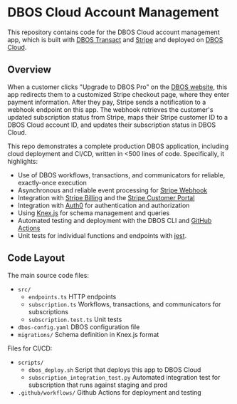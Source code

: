 # DBOS Cloud Account Management

This repository contains code for the DBOS Cloud account management app, which is built with [DBOS Transact](https://github.com/dbos-inc/dbos-transact) and [Stripe](https://stripe.com/) and deployed on [DBOS Cloud](https://www.dbos.dev/).

## Overview
When a customer clicks "Upgrade to DBOS Pro" on the [DBOS website](https://www.dbos.dev/pricing), this app redirects them to a customized Stripe checkout page, where they enter payment information. After they pay, Stripe sends a notification to a webhook endpoint on this app. The webhook retrieves the customer's updated subscription status from Stripe, maps their Stripe customer ID to a DBOS Cloud account ID, and updates their subscription status in DBOS Cloud.

This repo demonstrates a complete production DBOS application, including cloud deployment and CI/CD, written in <500 lines of code. Specifically, it highlights:

- Use of DBOS workflows, transactions, and communicators for reliable, exactly-once execution
- Asynchronous and reliable event processing for [Stripe Webhook](https://docs.stripe.com/webhooks)
- Integration with [Stripe Billing](https://stripe.com/billing) and the [Stripe Customer Portal](https://docs.stripe.com/customer-management)
- Integration with [Auth0](https://auth0.com/) for authentication and authorization
- Using [Knex.js](https://knexjs.org/) for schema management and queries
- Automated testing and deployment with the DBOS CLI and [GitHub Actions](https://github.com/features/actions)
- Unit tests for individual functions and endpoints with [jest](https://jestjs.io/).

## Code Layout

The main source code files:
- `src/`
  - `endpoints.ts` HTTP endpoints
  - `subscription.ts` Workflows, transactions, and communicators for subscriptions
  - `subscription.test.ts` Unit tests
- `dbos-config.yaml` DBOS configuration file
- `migrations/` Schema definition in Knex.js format

Files for CI/CD:
- `scripts/`
  - `dbos_deploy.sh` Script that deploys this app to DBOS Cloud
  - `subscription_integration_test.py` Automated integration test for subscription that runs against staging and prod
- `.github/workflows/` Github Actions for deployment and testing
